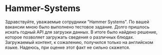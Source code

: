 # Hammer-Systems
Здравствуйте, уважаемые сотрудники "Hammer Systems". По вашей вакансии мною было выполнено тестовое задание. Долго пришлось искать годный API для загрузки данных. В итоге было найдено решение, которое позволяет загружать сведения о различных блюдах. Загружаемый контент, к сожалению, получился только на английском языке. Надеюсь, при оценке этот факт не сильно скажется. 
